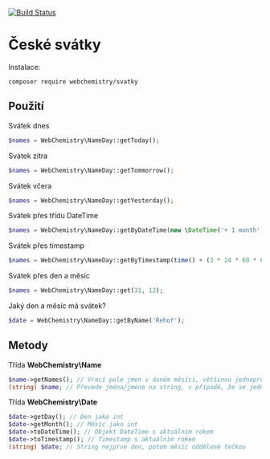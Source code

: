 [![Build Status](https://travis-ci.org/WebChemistry/svatky.svg?branch=master)](https://travis-ci.org/WebChemistry/svatky)

# České svátky

Instalace:
```
composer require webchemistry/svatky
```

## Použití

Svátek dnes
```php
$names = WebChemistry\NameDay::getToday();
```

Svátek zítra
```php
$names = WebChemistry\NameDay::getTommorrow();
```

Svátek včera
```php
$names = WebChemistry\NameDay::getYesterday();
```

Svátek přes třídu DateTime
```php
$names = WebChemistry\NameDay::getByDateTime(new \DateTime('+ 1 month'));
```

Svátek přes timestamp
```php
$names = WebChemistry\NameDay::getByTimestamp(time() + (3 * 24 * 60 * 60));
```

Svátek přes den a měsíc
```php
$names = WebChemistry\NameDay::get(31, 12);
```

Jaký den a měsíc má svátek?
```php
$date = WebChemistry\NameDay::getByName('Řehoř');
```

## Metody

Třída **WebChemistry\Name**
```php
$name->getNames(); // Vrací pole jmen v daném měsíci, většinou jednoprvkový
(string) $name; // Převede jména/jméno na string, v případě, že se jedná o více jmen, tak jsou oddělené čárkou a mezerou tzn. ", " 
```

Třída **WebChemistry\Date**
```php
$date->getDay(); // Den jako int
$date->getMonth(); // Měsíc jako int
$date->toDateTime(); // Objekt DateTime s aktuálním rokem
$date->toTimestamp(); // Timestamp s aktuálním rokem
(string) $date; // String nejprve den, potom měsíc oddělené tečkou
```
